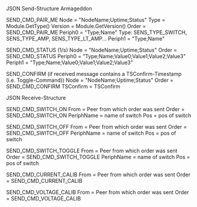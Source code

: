 JSON Send-Structure Armageddon

SEND_CMD_PAIR_ME
Node       = "NodeName;Uptime;Status"
Type       =  Module.GetType()
Version    =  Module.GetVersion()
Order      = SEND_CMD_PAIR_ME
  Periph0  = "Type;Name"                                Type: SENS_TYPE_SWITCH, SENS_TYPE_AMP, SENS_TYPE_LT_AMP...
  Periph1  = "Type;Name"

SEND_CMD_STATUS (1/s)
Node       = "NodeName;Uptime;Status"
Order      = SEND_CMD_STATUS
  Periph0  = "Type;Name;Value0;Value1;Value2;Value3"
  Periph1  = "Type;Name;Value0;Value1;Value2;Value3"

SEND_CONFIRM (if received message contains a TSConfirm-Timestamp (i.e. Toggle-Command))
Node       = "NodeName;Uptime;Status"
Order      = SEND_CMD_CONFIRM
TSConfirm  = TSConfirm 


JSON Receive-Structure 

SEND_CMD_SWITCH_ON
From        = Peer from which order was sent
Order       = SEND_CMD_SWITCH_ON
PeriphName  = name of switch
Pos         = pos of switch 

SEND_CMD_SWITCH_OFF
From        = Peer from which order was sent
Order       = SEND_CMD_SWITCH_OFF
PeriphName  = name of switch
Pos         = pos of switch 

SEND_CMD_SWITCH_TOGGLE
From        = Peer from which order was sent
Order       = SEND_CMD_SWITCH_TOGGLE
PeriphName  = name of switch
Pos         = pos of switch 

SEND_CMD_CURRENT_CALIB
From        = Peer from which order was sent
Order       = SEND_CMD_CURRENT_CALIB

SEND_CMD_VOLTAGE_CALIB
From        = Peer from which order was sent
Order       = SEND_CMD_VOLTAGE_CALIB